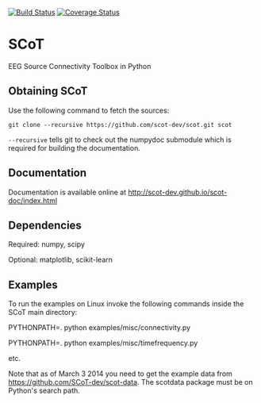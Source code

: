 [![Build Status](https://travis-ci.org/scot-dev/scot.svg?branch=master)](https://travis-ci.org/scot-dev/scot)
[![Coverage Status](https://coveralls.io/repos/scot-dev/scot/badge.svg)](https://coveralls.io/r/scot-dev/scot)

SCoT
====

EEG Source Connectivity Toolbox in Python


Obtaining SCoT
--------------

Use the following command to fetch the sources:

    git clone --recursive https://github.com/scot-dev/scot.git scot
    
`--recursive` tells git to check out the numpydoc submodule which is required for building the documentation.


Documentation
-------------
Documentation is available online at http://scot-dev.github.io/scot-doc/index.html


Dependencies
------------
Required: numpy, scipy

Optional: matplotlib, scikit-learn


Examples
--------

To run the examples on Linux invoke the following commands inside the SCoT main directory:

PYTHONPATH=. python examples/misc/connectivity.py

PYTHONPATH=. python examples/misc/timefrequency.py

etc.


Note that as of March 3 2014 you need to get the example data from https://github.com/SCoT-dev/scot-data. The scotdata package must be on Python's search path.
